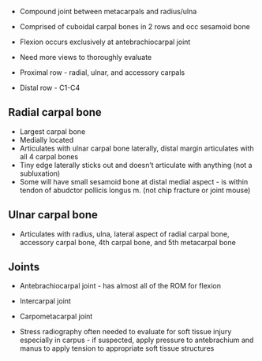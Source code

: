 
* Compound joint between metacarpals and radius/ulna
* Comprised of cuboidal carpal bones in 2 rows and occ sesamoid bone
* Flexion occurs exclusively at antebrachiocarpal joint
* Need more views to thoroughly evaluate

* Proximal row - radial, ulnar, and accessory carpals
* Distal row - C1-C4

## Radial carpal bone
* Largest carpal bone
* Medially located
* Articulates with ulnar carpal bone laterally, distal margin articulates with all 4 carpal bones
* Tiny edge laterally sticks out and doesn’t articulate with anything (not a subluxation)
* Some will have small sesamoid bone at distal medial aspect - is within tendon of abudctor pollicis longus m. (not chip fracture or joint mouse)

## Ulnar carpal bone
* Articulates with radius, ulna, lateral aspect of radial carpal bone, accessory carpal bone, 4th carpal bone, and 5th metacarpal bone


## Joints
* Antebrachiocarpal joint - has almost all of the ROM for flexion
* Intercarpal joint
* Carpometacarpal joint


* Stress radiography often needed to evaluate for soft tissue injury especially in carpus - if suspected, apply pressure to antebrachium and manus to apply tension to appropriate soft tissue structures